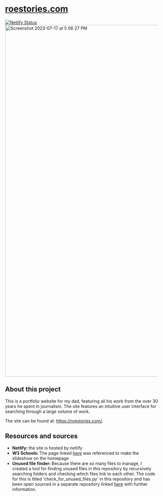 # [roestories.com](https://roestories.com/)
[![Netlify Status](https://api.netlify.com/api/v1/badges/c604a006-c0a1-4a30-8b3e-73ce22aa4c12/deploy-status)](https://app.netlify.com/sites/papaya-sfogliatella-97670d/deploys)
<img width="1157" alt="Screenshot 2023-07-17 at 5 06 27 PM" src="https://github.com/zroe1/roestories/assets/114773939/c1c87ed0-5bab-4507-b1c3-a43fdd70b73b">

## About this project

This is a portfolio website for my dad, featuring all his work from the over 30 years he spent in journalism. The site features an intuitive user interface for searching through a large volume of work.

The site can be found at: https://roestories.com/.

## Resources and sources
<ul>
  <li>
    <b>Netlify: </b>the site is hosted by netlify
  </li>
  <li>
    <b>W3 Schools: </b>The page linked <a href="https://www.w3schools.com/howto/howto_js_slideshow.asp/">here</a> was referenced to make the slideshow on the homepage
  </li>
  <li>
    <b>Unused file finder: </b> Because there are so many files to manage, I created a tool for finding unused files in this repository by recursively searching folders and checking which files link to each other. The code for this is titled 'check_for_unused_files.py' in this repository and has been open sourced in a separate repository linked <a href="https://github.com/zroe1/findUnusedFilesHTML">here</a> with further information.
  </li>
</ul>
